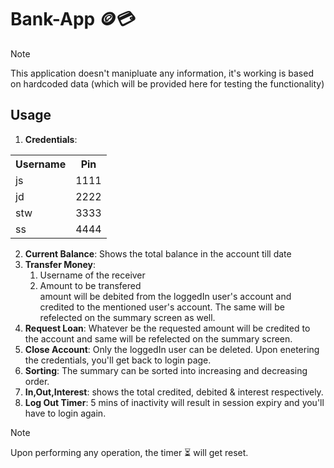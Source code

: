 # Bank-App 🪙💳

> [!NOTE]
> This application doesn't manipluate any information, it's working is based on hardcoded data (which will be provided here for testing the functionality)

## Usage
1. **Credentials**:
   
  <table>
    <tr>
      <th>Username</th>
      <th>Pin</th>
    </tr>
    <tr>
      <td>js</td>
      <td>1111</td>
    </tr>
    <tr>
      <td>jd</td>
      <td>2222</td>
    </tr>
    <tr>
      <td>stw</td>
      <td>3333</td>
    </tr>
    <tr>
      <td>ss</td>
      <td>4444</td> 
    </tr>
  </table>

2. **Current Balance**: Shows the total balance in the account till date
3. **Transfer Money**:
   1. Username of the receiver
   2. Amount to be transfered <br>
   amount will be debited from the loggedIn user's account and credited to the mentioned user's account. The same will be refelected on the summary screen as well.
4. **Request Loan**: Whatever be the requested amount will be credited to the account and same will be refelected on the summary screen.
5. **Close Account**: Only the loggedIn user can be deleted. Upon enetering the credentials, you'll get back to login page.
6. **Sorting**: The summary can be sorted into increasing and decreasing order.
7. **In,Out,Interest**: shows the total credited, debited & interest respectively.
8. **Log Out Timer**: 5 mins of inactivity will result in session expiry and you'll have to login again. <br>
  > [!NOTE]
  > Upon performing any operation, the timer ⏳ will get reset.
